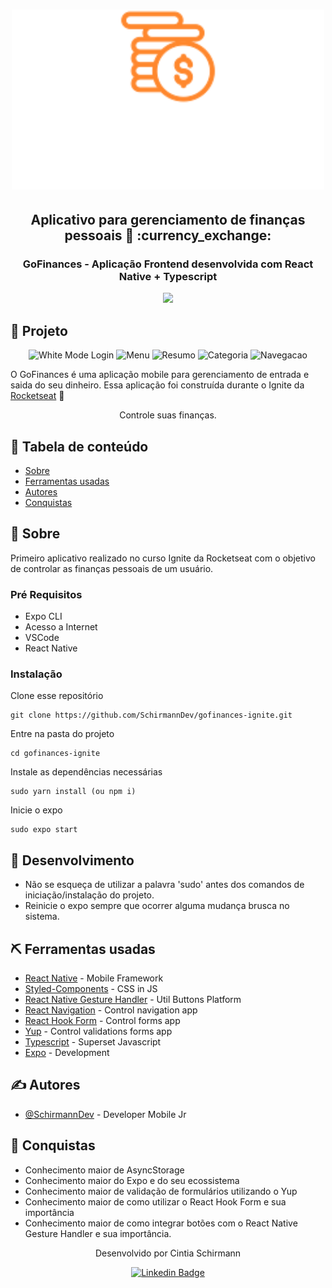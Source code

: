 
<h1 align="center">
  <img src="./src/assets/logo.svg" width="500px"/>
</h1>

<h2 align="center"> Aplicativo para gerenciamento de finanças pessoais 💸 :currency_exchange: </h2>

<h3 align="center">
  GoFinances - Aplicação Frontend desenvolvida com React Native + Typescript
</h3>

<p align="center">


  <img src="https://img.shields.io/badge/tests-100%25-brightgreen"/>

<p align="center">



## 📱 Projeto

<p align="center">
       <img width=200px height=50% src="https://user-images.githubusercontent.com/74629427/154132333-77dbdfac-39a7-43f5-bbb3-5c8987a05ae5.jpg" alt="White Mode Login">
  <img width=200px height=50% src="https://user-images.githubusercontent.com/74629427/154137212-958af56e-1cdf-4112-9ceb-acebf5af5144.jpg" alt="Menu">
  <img width=200px height=50% src="https://user-images.githubusercontent.com/74629427/154137323-ec3b36b8-2eb7-416b-9fa7-1d86d89e8a74.jpg" alt="Resumo">
  <img width=200px height=50% src="https://user-images.githubusercontent.com/74629427/154137347-3ce844e8-8f59-4ee9-8bb2-78c5ec764b2c.jpg" alt="Categoria">
  <img width=200px height=50% src="https://user-images.githubusercontent.com/74629427/154140088-8e6ae30f-2804-427a-b2e8-5f8ec0987747.jpeg" alt="Navegacao">

</p>


<p>
  O GoFinances é uma aplicação mobile para gerenciamento de entrada e saida do seu dinheiro. Essa aplicação foi construída durante o Ignite da <a href="https://rocketseat.com.br/">Rocketseat</a>
  🚀
</p>


<p align="center"> Controle suas finanças.
    <br>
</p>

## 📝 Tabela de conteúdo

- [Sobre](#about)
- [Ferramentas usadas](#built_using)
- [Autores](#authors)
- [Conquistas](#acknowledgement)

## 🧐 Sobre <a name = "about"></a>

Primeiro aplicativo realizado no curso Ignite da Rocketseat com o objetivo de controlar as finanças pessoais de um usuário.

### Pré Requisitos


- Expo CLI
- Acesso a Internet
- VSCode
- React Native

### Instalação

Clone esse repositório

```
git clone https://github.com/SchirmannDev/gofinances-ignite.git
```

Entre na pasta do projeto

```
cd gofinances-ignite
```
Instale as dependências necessárias

```
sudo yarn install (ou npm i)
```

Inicie o expo

```
sudo expo start
```


## 🚀 Desenvolvimento <a name = "deployment"></a>

- Não se esqueça de utilizar a palavra 'sudo' antes dos comandos de iniciação/instalação do projeto.
- Reinicie o expo sempre que ocorrer alguma mudança brusca no sistema.

## ⛏️ Ferramentas usadas <a name = "built_using"></a>

- [React Native](https://reactnative.dev/) - Mobile Framework
- [Styled-Components](https://styled-components.com/) - CSS in JS
- [React Native Gesture Handler](https://docs.swmansion.com/react-native-gesture-handler/) - Util Buttons Platform
- [React Navigation](https://reactnavigation.org/) - Control navigation app
- [React Hook Form](https://react-hook-form.com/) - Control forms app
- [Yup](https://github.com/jquense/yup) - Control validations forms app
- [Typescript](https://www.typescriptlang.org/) - Superset Javascript
- [Expo](https://expo.io/) - Development

## ✍️ Autores <a name = "authors"></a>

- [@SchirmannDev](https://github.com/SchirmannDev) - Developer Mobile Jr

## 🎉 Conquistas <a name = "acknowledgement"></a>

- Conhecimento maior de AsyncStorage
- Conhecimento maior do Expo e do seu ecossistema
- Conhecimento maior de validação de formulários utilizando o Yup
- Conhecimento maior de como utilizar o React Hook Form e sua importância
- Conhecimento maior de como integrar botões com o React Native Gesture Handler e sua importância.



<div align="center">
  <p>Desenvolvido por Cintia Schirmann</p>

  [![Linkedin Badge](https://img.shields.io/badge/-Cintia%20Schirmann-6633cc?style=flat-square&logo=Linkedin&logoColor=white&link=https://www.linkedin.com/in/rodrigo-gon%C3%A7alves-santana/)](https://www.linkedin.com/in/schirmann/)
</div>

[nodejs]: https://nodejs.org/
[yarn]: https://yarnpkg.com/
[vc]: https://code.visualstudio.com/
[vceditconfig]: https://marketplace.visualstudio.com/items?itemName=EditorConfig.EditorConfig
[vceslint]: https://marketplace.visualstudio.com/items?itemName=dbaeumer.vscode-eslint
[prettier]: https://marketplace.visualstudio.com/items?itemName=esbenp.prettier-vscode
